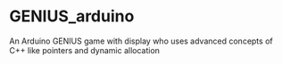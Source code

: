 # GENIUS_arduino
An Arduino GENIUS game with display who uses advanced concepts of C++ like pointers and dynamic allocation
